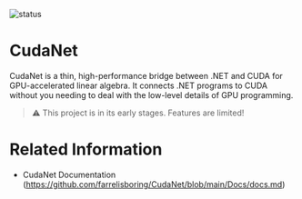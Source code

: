 ![status](https://img.shields.io/badge/status-in_development-orange)
# CudaNet
CudaNet is a thin, high-performance bridge between .NET and CUDA for GPU-accelerated linear algebra. It connects .NET programs to CUDA without you needing to deal with the low-level details of GPU programming.
> ⚠️ This project is in its early stages. Features are limited!


# Related Information
- CudaNet Documentation (https://github.com/farrelisboring/CudaNet/blob/main/Docs/docs.md)

